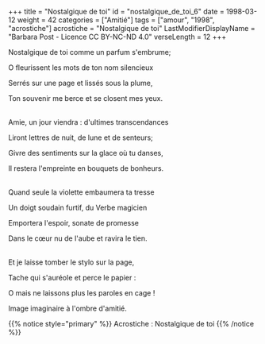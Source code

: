 +++
title = "Nostalgique de toi"
id = "nostalgique_de_toi_6"
date = 1998-03-12
weight = 42
categories = ["Amitié"]
tags = ["amour", "1998", "acrostiche"]
acrostiche = "Nostalgique de toi"
LastModifierDisplayName = "Barbara Post - Licence CC BY-NC-ND 4.0"
verseLength = 12
+++

Nostalgique de toi comme un parfum s'embrume;

O fleurissent les mots de ton nom silencieux

Serrés sur une page et lissés sous la plume,

Ton souvenir me berce et se closent mes yeux.

 \
Amie, un jour viendra : d'ultimes transcendances

Liront lettres de nuit, de lune et de senteurs;

Givre des sentiments sur la glace où tu danses,

Il restera l'empreinte en bouquets de bonheurs.

 \
Quand seule la violette embaumera ta tresse

Un doigt soudain furtif, du Verbe magicien

Emportera l'espoir, sonate de promesse

Dans le cœur nu de l'aube et ravira le tien.

 \
Et je laisse tomber le stylo sur la page,

Tache qui s'auréole et perce le papier :

O mais ne laissons plus les paroles en cage !

Image imaginaire à l'ombre d'amitié.

{{% notice style="primary" %}}
Acrostiche : Nostalgique de toi
{{% /notice %}}
